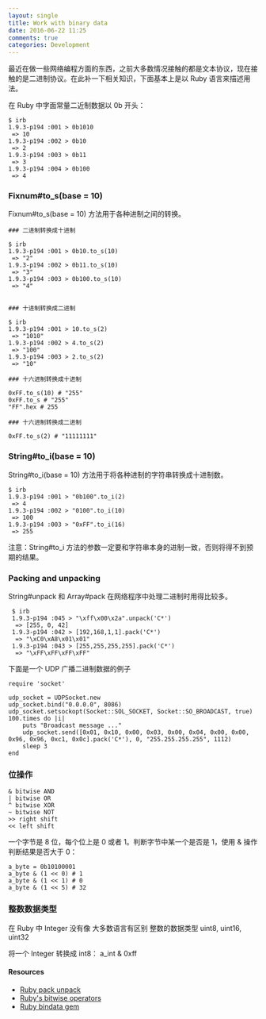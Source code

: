 ```yaml
---
layout: single
title: Work with binary data
date: 2016-06-22 11:25
comments: true
categories: Development
---
```


最近在做一些网络编程方面的东西，之前大多数情况接触的都是文本协议，现在接触的是二进制协议。在此补一下相关知识，下面基本上是以 Ruby 语言来描述用法。

在 Ruby 中字面常量二近制数据以 0b 开头：

    $ irb
    1.9.3-p194 :001 > 0b1010
     => 10
    1.9.3-p194 :002 > 0b10
     => 2
    1.9.3-p194 :003 > 0b11
     => 3
    1.9.3-p194 :004 > 0b100
     => 4

### Fixnum#to_s(base = 10)

Fixnum#to_s(base = 10) 方法用于各种进制之间的转换。

    ### 二进制转换成十进制

    $ irb
    1.9.3-p194 :001 > 0b10.to_s(10)
     => "2"
    1.9.3-p194 :002 > 0b11.to_s(10)
     => "3"
    1.9.3-p194 :003 > 0b100.to_s(10)
     => "4"


    ### 十进制转换成二进制

    $ irb
    1.9.3-p194 :001 > 10.to_s(2)
     => "1010"
    1.9.3-p194 :002 > 4.to_s(2)
     => "100"
    1.9.3-p194 :003 > 2.to_s(2)
     => "10"

    ### 十六进制转换成十进制

    0xFF.to_s(10) # "255"
    0xFF.to_s # "255"
    "FF".hex # 255

    ### 十六进制转换成二进制

    0xFF.to_s(2) # "11111111"

### String#to_i(base = 10)

String#to_i(base = 10) 方法用于将各种进制的字符串转换成十进制数。

    $ irb
    1.9.3-p194 :001 > "0b100".to_i(2)
     => 4
    1.9.3-p194 :002 > "0100".to_i(10)
     => 100
    1.9.3-p194 :003 > "0xFF".to_i(16)
     => 255

注意：String#to_i 方法的参数一定要和字符串本身的进制一致，否则将得不到预期的结果。

### Packing and unpacking

String#unpack 和 Array#pack 在网络程序中处理二进制时用得比较多。

     $ irb
     1.9.3-p194 :045 > "\xff\x00\x2a".unpack('C*')
      => [255, 0, 42]
     1.9.3-p194 :042 > [192,168,1,1].pack('C*')
      => "\xC0\xA8\x01\x01"
     1.9.3-p194 :043 > [255,255,255,255].pack('C*')
      => "\xFF\xFF\xFF\xFF"

下面是一个 UDP 广播二进制数据的例子

    require 'socket'

    udp_socket = UDPSocket.new
    udp_socket.bind("0.0.0.0", 8086)
    udp_socket.setsockopt(Socket::SOL_SOCKET, Socket::SO_BROADCAST, true)
    100.times do |i|
        puts "Broadcast message ..."
        udp_socket.send([0x01, 0x10, 0x00, 0x03, 0x00, 0x04, 0x00, 0x00, 0x96, 0x96, 0xc1, 0x0c].pack('C*'), 0, "255.255.255.255", 1112)
        sleep 3
    end

### 位操作

```
& bitwise AND
| bitwise OR
^ bitwise XOR
~ bitwise NOT
>> right shift
<< left shift
```

一个字节是 8 位，每个位上是 0 或者 1。判断字节中某一个是否是 1，使用 & 操作判断结果是否大于 0：

```
a_byte = 0b10100001
a_byte & (1 << 0) # 1
a_byte & (1 << 1) # 0
a_byte & (1 << 5) # 32
```

### 整数数据类型

在 Ruby 中 Integer 没有像 大多数语言有区别 整数的数据类型 uint8, uint16, uint32

将一个 Integer 转换成 int8： a_int & 0xff

#### Resources

- [Ruby pack unpack](http://blog.bigbinary.com/2011/07/20/ruby-pack-unpack.html)
- [Ruby's bitwise operators](https://calleerlandsson.com/2014/02/06/rubys-bitwise-operators/)
- [Ruby bindata gem](https://github.com/dmendel/bindata)
